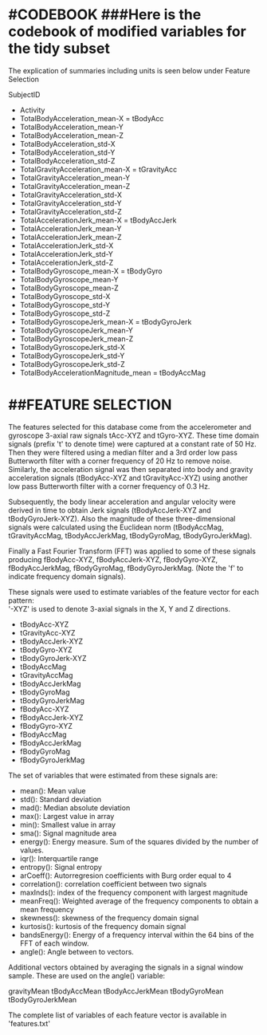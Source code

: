 #CODEBOOK
###Here is the codebook of modified variables for the tidy subset
=================

The explication of summaries including units is seen below under Feature Selection

SubjectID
- Activity
- TotalBodyAcceleration_mean-X 			= tBodyAcc
- TotalBodyAcceleration_mean-Y
- TotalBodyAcceleration_mean-Z
- TotalBodyAcceleration_std-X
- TotalBodyAcceleration_std-Y
- TotalBodyAcceleration_std-Z
- TotalGravityAcceleration_mean-X			= tGravityAcc
- TotalGravityAcceleration_mean-Y
- TotalGravityAcceleration_mean-Z
- TotalGravityAcceleration_std-X
- TotalGravityAcceleration_std-Y
- TotalGravityAcceleration_std-Z
- TotalAccelerationJerk_mean-X			= tBodyAccJerk
- TotalAccelerationJerk_mean-Y
- TotalAccelerationJerk_mean-Z
- TotalAccelerationJerk_std-X
- TotalAccelerationJerk_std-Y
- TotalAccelerationJerk_std-Z
- TotalBodyGyroscope_mean-X				= tBodyGyro
- TotalBodyGyroscope_mean-Y
- TotalBodyGyroscope_mean-Z
- TotalBodyGyroscope_std-X
- TotalBodyGyroscope_std-Y
- TotalBodyGyroscope_std-Z
- TotalBodyGyroscopeJerk_mean-X			= tBodyGyroJerk
- TotalBodyGyroscopeJerk_mean-Y
- TotalBodyGyroscopeJerk_mean-Z
- TotalBodyGyroscopeJerk_std-X
- TotalBodyGyroscopeJerk_std-Y
- TotalBodyGyroscopeJerk_std-Z
- TotalBodyAccelerationMagnitude_mean		= tBodyAccMag

##FEATURE SELECTION 
=================

The features selected for this database come from the accelerometer and gyroscope 3-axial raw signals tAcc-XYZ and tGyro-XYZ. These time domain signals (prefix 't' to denote time) were captured at a constant rate of 50 Hz. Then they were filtered using a median filter and a 3rd order low pass Butterworth filter with a corner frequency of 20 Hz to remove noise. Similarly, the acceleration signal was then separated into body and gravity acceleration signals (tBodyAcc-XYZ and tGravityAcc-XYZ) using another low pass Butterworth filter with a corner frequency of 0.3 Hz. 

Subsequently, the body linear acceleration and angular velocity were derived in time to obtain Jerk signals (tBodyAccJerk-XYZ and tBodyGyroJerk-XYZ). Also the magnitude of these three-dimensional signals were calculated using the Euclidean norm (tBodyAccMag, tGravityAccMag, tBodyAccJerkMag, tBodyGyroMag, tBodyGyroJerkMag). 

Finally a Fast Fourier Transform (FFT) was applied to some of these signals producing fBodyAcc-XYZ, fBodyAccJerk-XYZ, fBodyGyro-XYZ, fBodyAccJerkMag, fBodyGyroMag, fBodyGyroJerkMag. (Note the 'f' to indicate frequency domain signals). 

These signals were used to estimate variables of the feature vector for each pattern:  
'-XYZ' is used to denote 3-axial signals in the X, Y and Z directions.

- tBodyAcc-XYZ
- tGravityAcc-XYZ
- tBodyAccJerk-XYZ
- tBodyGyro-XYZ
- tBodyGyroJerk-XYZ
- tBodyAccMag
- tGravityAccMag
- tBodyAccJerkMag
- tBodyGyroMag
- tBodyGyroJerkMag
- fBodyAcc-XYZ
- fBodyAccJerk-XYZ
- fBodyGyro-XYZ
- fBodyAccMag
- fBodyAccJerkMag
- fBodyGyroMag
- fBodyGyroJerkMag

The set of variables that were estimated from these signals are: 

- mean(): Mean value
- std(): Standard deviation
- mad(): Median absolute deviation 
- max(): Largest value in array
- min(): Smallest value in array
- sma(): Signal magnitude area
- energy(): Energy measure. Sum of the squares divided by the number of values. 
- iqr(): Interquartile range 
- entropy(): Signal entropy
- arCoeff(): Autorregresion coefficients with Burg order equal to 4
- correlation(): correlation coefficient between two signals
- maxInds(): index of the frequency component with largest magnitude
- meanFreq(): Weighted average of the frequency components to obtain a mean frequency
- skewness(): skewness of the frequency domain signal 
- kurtosis(): kurtosis of the frequency domain signal 
- bandsEnergy(): Energy of a frequency interval within the 64 bins of the FFT of each window.
- angle(): Angle between to vectors.

Additional vectors obtained by averaging the signals in a signal window sample. These are used on the angle() variable:

gravityMean
tBodyAccMean
tBodyAccJerkMean
tBodyGyroMean
tBodyGyroJerkMean

The complete list of variables of each feature vector is available in 'features.txt'


